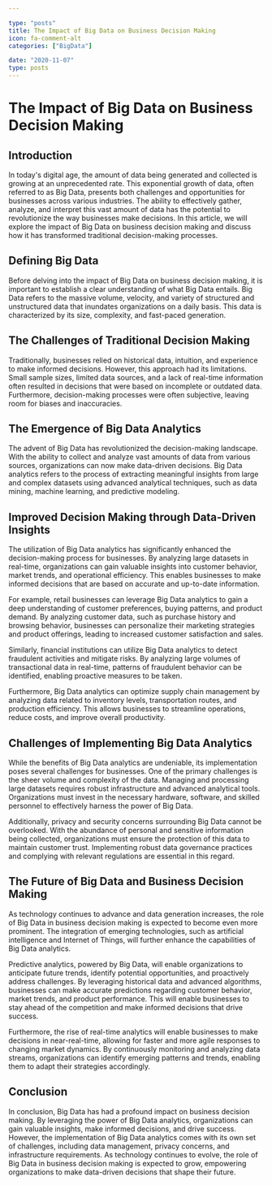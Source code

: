 ```yaml
---

type: "posts"
title: The Impact of Big Data on Business Decision Making
icon: fa-comment-alt
categories: ["BigData"]

date: "2020-11-07"
type: posts
---
```





# The Impact of Big Data on Business Decision Making

## Introduction

In today's digital age, the amount of data being generated and collected is growing at an unprecedented rate. This exponential growth of data, often referred to as Big Data, presents both challenges and opportunities for businesses across various industries. The ability to effectively gather, analyze, and interpret this vast amount of data has the potential to revolutionize the way businesses make decisions. In this article, we will explore the impact of Big Data on business decision making and discuss how it has transformed traditional decision-making processes.

## Defining Big Data

Before delving into the impact of Big Data on business decision making, it is important to establish a clear understanding of what Big Data entails. Big Data refers to the massive volume, velocity, and variety of structured and unstructured data that inundates organizations on a daily basis. This data is characterized by its size, complexity, and fast-paced generation.

## The Challenges of Traditional Decision Making

Traditionally, businesses relied on historical data, intuition, and experience to make informed decisions. However, this approach had its limitations. Small sample sizes, limited data sources, and a lack of real-time information often resulted in decisions that were based on incomplete or outdated data. Furthermore, decision-making processes were often subjective, leaving room for biases and inaccuracies.

## The Emergence of Big Data Analytics

The advent of Big Data has revolutionized the decision-making landscape. With the ability to collect and analyze vast amounts of data from various sources, organizations can now make data-driven decisions. Big Data analytics refers to the process of extracting meaningful insights from large and complex datasets using advanced analytical techniques, such as data mining, machine learning, and predictive modeling.

## Improved Decision Making through Data-Driven Insights

The utilization of Big Data analytics has significantly enhanced the decision-making process for businesses. By analyzing large datasets in real-time, organizations can gain valuable insights into customer behavior, market trends, and operational efficiency. This enables businesses to make informed decisions that are based on accurate and up-to-date information.

For example, retail businesses can leverage Big Data analytics to gain a deep understanding of customer preferences, buying patterns, and product demand. By analyzing customer data, such as purchase history and browsing behavior, businesses can personalize their marketing strategies and product offerings, leading to increased customer satisfaction and sales.

Similarly, financial institutions can utilize Big Data analytics to detect fraudulent activities and mitigate risks. By analyzing large volumes of transactional data in real-time, patterns of fraudulent behavior can be identified, enabling proactive measures to be taken.

Furthermore, Big Data analytics can optimize supply chain management by analyzing data related to inventory levels, transportation routes, and production efficiency. This allows businesses to streamline operations, reduce costs, and improve overall productivity.

## Challenges of Implementing Big Data Analytics

While the benefits of Big Data analytics are undeniable, its implementation poses several challenges for businesses. One of the primary challenges is the sheer volume and complexity of the data. Managing and processing large datasets requires robust infrastructure and advanced analytical tools. Organizations must invest in the necessary hardware, software, and skilled personnel to effectively harness the power of Big Data.

Additionally, privacy and security concerns surrounding Big Data cannot be overlooked. With the abundance of personal and sensitive information being collected, organizations must ensure the protection of this data to maintain customer trust. Implementing robust data governance practices and complying with relevant regulations are essential in this regard.

## The Future of Big Data and Business Decision Making

As technology continues to advance and data generation increases, the role of Big Data in business decision making is expected to become even more prominent. The integration of emerging technologies, such as artificial intelligence and Internet of Things, will further enhance the capabilities of Big Data analytics.

Predictive analytics, powered by Big Data, will enable organizations to anticipate future trends, identify potential opportunities, and proactively address challenges. By leveraging historical data and advanced algorithms, businesses can make accurate predictions regarding customer behavior, market trends, and product performance. This will enable businesses to stay ahead of the competition and make informed decisions that drive success.

Furthermore, the rise of real-time analytics will enable businesses to make decisions in near-real-time, allowing for faster and more agile responses to changing market dynamics. By continuously monitoring and analyzing data streams, organizations can identify emerging patterns and trends, enabling them to adapt their strategies accordingly.

## Conclusion

In conclusion, Big Data has had a profound impact on business decision making. By leveraging the power of Big Data analytics, organizations can gain valuable insights, make informed decisions, and drive success. However, the implementation of Big Data analytics comes with its own set of challenges, including data management, privacy concerns, and infrastructure requirements. As technology continues to evolve, the role of Big Data in business decision making is expected to grow, empowering organizations to make data-driven decisions that shape their future.